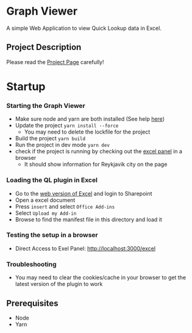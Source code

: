 # Graph Viewer 
A simple Web Application to view Quick Lookup data in Excel.

## Project Description
Please read the [Project Page](PROJECT.md) carefully!

# Startup
    
### Starting the Graph Viewer
- Make sure node and yarn are both installed (See help [here]())
- Update the project `yarn install --force`
  - You may need to delete the lockfile for the project
- Build the project `yarn build`
- Run the project in dev mode `yarn dev`
- check if the project is running by checking out the [excel panel](http://localhost:3000/excel) in a browser
  - It should show information for Reykjavik city on the page
     

### Loading the QL plugin in Excel
- Go to the [web version of Excel](https://quicklookupcom-my.sharepoint.com/) and login to Sharepoint
- Open a excel document
- Press `insert` and select `Office Add-ins`
- Select `Upload my Add-in`
- Browse to find the manifest file in this directory and load it     

### Testing the setup in a browser
- Direct Access to Exel Panel: [http://localhost:3000/excel](http://localhost:3000/excel)

### Troubleshooting
- You may need to clear the cookies/cache in your browser to get the latest version of the plugin to work


## Prerequisites
- Node
- Yarn
